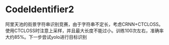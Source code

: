 # CodeIdentifier2

阿里天池的街景字符串识别竞赛，由于字符串不定长，考虑CRNN+CTCLOSS。使用CTCLOSS时注意上采样，并且最大长度不能过小。训练100次左右，准确率大约85%。下一步尝试yolo进行目标识别
